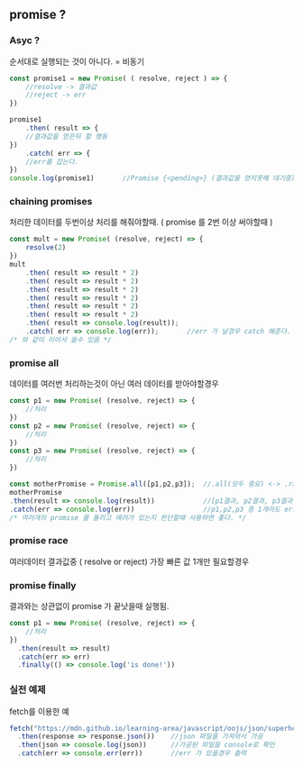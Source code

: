 ## promise ?

### Asyc ?

순서대로 실행되는 것이 아니다. = 비동기

```javascript
const promise1 = new Promise( ( resolve, reject ) => {
    //resolve -> 결과값
    //reject -> err
})

promise1
    .then( result => {
    //결과값을 얻은뒤 할 행동
})
    .catch( err => {
    //err를 잡는다.
})
console.log(promise1)		//Promise {<pending>} (결과값을 얻지못해 대기중)
```

### chaining promises

처리한 데이터를 두번이상 처리를 해줘야할때. ( promise 를 2번 이상 써야할때 )

```javascript
const mult = new Promise( (resolve, reject) => {
    resolve(2)
})
mult
    .then( result => result * 2)
    .then( result => result * 2)
    .then( result => result * 2)
    .then( result => result * 2)
    .then( result => result * 2)
    .then( result => result * 2)
    .then( result => console.log(result));
    .catch( err => console.log(err));		//err 가 날경우 catch 해준다.
/* 와 같이 이어서 쓸수 있음 */
```

### promise all

데이터를 여러번 처리하는것이 아닌 여러 데이터를 받아야할경우

```javascript
const p1 = new Promise( (resolve, reject) => {
    //처리
})
const p2 = new Promise( (resolve, reject) => {
    //처리
})
const p3 = new Promise( (resolve, reject) => {
    //처리
})

const motherPromise = Promise.all([p1,p2,p3]);  //.all(모두 중요) <-> .race (가장 빠른것 한개만 중요 )
motherPromise
.then(result => console.log(result))			//[p1결과, p2결과, p3결과] 가 arr로 출력
.catch(err => console.log(err))					//p1,p2,p3 중 1개라도 err 가 있을경우
/* 여러개의 promise 를 돌리고 에러가 있는지 판단할때 사용하면 좋다. */
```

### promise race

여러데이터 결과값중 ( resolve or reject) 가장 빠른 값 1개만 필요할경우

### promise finally

결과와는 상관없이 promise 가 끝낫을때 실행됨.

```javascript
const p1 = new Promise( (resolve, reject) => {
    //처리
})
  .then(result => result)
  .catch(err => err)
  .finally(() => console.log('is done!'))
```

### 실전 예제

fetch를 이용한 예

```javascript
fetch("https://mdn.github.io/learning-area/javascript/oojs/json/superheroes.json")
  .then(response => response.json())	//json 파일을 가져와서 가공
  .then(json => console.log(json))		//가공된 파일을 console로 확인
  .catch(err => console.err(err))		//err 가 있을경우 출력
```

